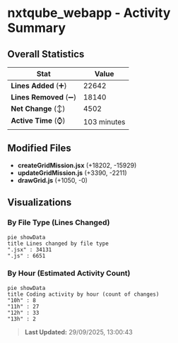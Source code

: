 # nxtqube_webapp - Activity Summary 

## Overall Statistics

| Stat                   | Value                                                             |
| ---------------------- | ----------------------------------------------------------------- |
| **Lines Added** (➕)   | 22642                                          |
| **Lines Removed** (➖) | 18140                                        |
| **Net Change** (↕)    | 4502                |
| **Active Time** (⌚)   | 103 minutes |


## Modified Files
- **createGridMission.jsx** (+18202, -15929)
- **updateGridMission.js** (+3390, -2211)
- **drawGrid.js** (+1050, -0)

## Visualizations

### By File Type (Lines Changed)

```mermaid
pie showData
title Lines changed by file type
".jsx" : 34131
".js" : 6651
```

### By Hour (Estimated Activity Count)

```mermaid
pie showData
title Coding activity by hour (count of changes)
"10h" : 8
"11h" : 27
"12h" : 33
"13h" : 2
```


> **Last Updated:** 29/09/2025, 13:00:43